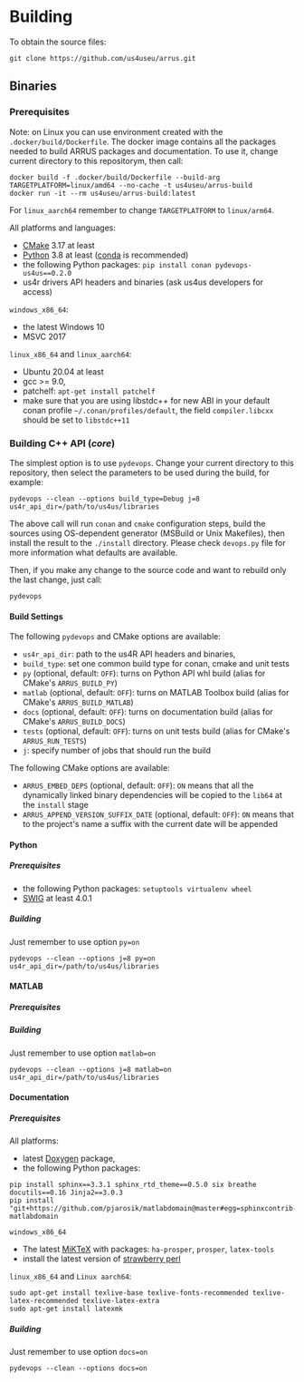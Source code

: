 # Building

To obtain the source files:
```
git clone https://github.com/us4useu/arrus.git
```

## Binaries

### Prerequisites

Note: on Linux you can use environment created with the `.docker/build/Dockerfile`.
The docker image contains all the packages needed to build ARRUS packages
and documentation.
To use it, change current directory to this repositorym, then call:
```
docker build -f .docker/build/Dockerfile --build-arg TARGETPLATFORM=linux/amd64 --no-cache -t us4useu/arrus-build
docker run -it --rm us4useu/arrus-build:latest
```
For `linux_aarch64` remember to change `TARGETPLATFORM` to `linux/arm64`.

All platforms and languages:
- [CMake](https://cmake.org) 3.17 at least
- [Python](https://python.org) 3.8 at least ([conda](https://docs.conda.io/en/latest/miniconda.html) is recommended)
- the following Python packages: `pip install conan pydevops-us4us==0.2.0`
- us4r drivers API headers and binaries (ask us4us developers for access)

`windows_x86_64`:
- the latest Windows 10
- MSVC 2017

`linux_x86_64` and `linux_aarch64`:
- Ubuntu 20.04 at least
- gcc >= 9.0,
- patchelf: `apt-get install patchelf`
- make sure that you are using libstdc++ for new ABI in your default conan profile
  `~/.conan/profiles/default`, the field `compiler.libcxx` should be set to `libstdc++11`

### Building C++ API (*core*)

The simplest option is to use `pydevops`. Change your current directory
to this repository, then select the parameters to be used during the build,
for example:

```
pydevops --clean --options build_type=Debug j=8 us4r_api_dir=/path/to/us4us/libraries
```
The above call will run `conan` and `cmake` configuration steps, build
the sources using OS-dependent generator (MSBuild or Unix Makefiles),
then install the result to the `./install` directory. Please check
`devops.py` file for more information what defaults are available.

Then, if you make any change to the source code and want to rebuild only
the last change, just call:
```
pydevops
```

#### Build Settings

The following `pydevops` and CMake options are available:
- `us4r_api_dir`: path to the us4R API headers and binaries,
- `build_type`: set one common build type for conan, cmake and unit tests
- `py` (optional, default: `OFF`): turns on Python API whl build (alias for CMake's `ARRUS_BUILD_PY`)
- `matlab` (optional, default: `OFF`): turns on MATLAB Toolbox build (alias for CMake's `ARRUS_BUILD_MATLAB`)
- `docs` (optional, default: `OFF`): turns on documentation build (alias for CMake's `ARRUS_BUILD_DOCS`)
- `tests` (optional, default: `OFF`): turns on unit tests build (alias for CMake's `ARRUS_RUN_TESTS`)
- `j`: specify number of jobs that should run the build

The following CMake options are available:
- `ARRUS_EMBED_DEPS` (optional, default: `OFF`): `ON` means that all the dynamically 
   linked binary dependencies will be copied to the `lib64` at the `install` stage
- `ARRUS_APPEND_VERSION_SUFFIX_DATE` (optional, default: `OFF`): `ON` means that 
   to the project's name a suffix with the current date will be appended

#### Python

##### Prerequisites
- the following Python packages: `setuptools virtualenv wheel`
- [SWIG](http://www.swig.org/download.html) at least 4.0.1

##### Building

Just remember to use option `py=on` 

```
pydevops --clean --options j=8 py=on us4r_api_dir=/path/to/us4us/libraries
```

#### MATLAB

##### Prerequisites

##### Building

Just remember to use option `matlab=on`

```
pydevops --clean --options j=8 matlab=on us4r_api_dir=/path/to/us4us/libraries
```

#### Documentation

##### Prerequisites

All platforms:
- latest [Doxygen](https://doxygen.nl/) package,
- the following Python packages:
```
pip install sphinx==3.3.1 sphinx_rtd_theme==0.5.0 six breathe docutils==0.16 Jinja2==3.0.3 
pip install "git+https://github.com/pjarosik/matlabdomain@master#egg=sphinxcontrib-matlabdomain
```

`windows_x86_64`

- The latest [MiKTeX](https://miktex.org/) with packages: `ha-prosper`, `prosper`, `latex-tools`
- install the latest version of [strawberry perl](strawberryperl.com)

`linux_x86_64` and `Linux aarch64`:
```
sudo apt-get install texlive-base texlive-fonts-recommended texlive-latex-recommended texlive-latex-extra
sudo apt-get install latexmk
```

##### Building

Just remember to use option `docs=on`

```
pydevops --clean --options docs=on
```
